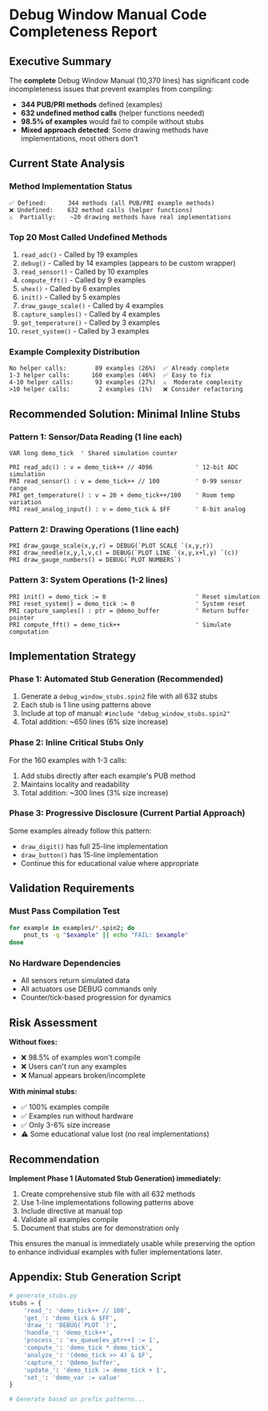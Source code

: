 # Debug Window Manual Code Completeness Report

## Executive Summary

The **complete** Debug Window Manual (10,370 lines) has significant code incompleteness issues that prevent examples from compiling:
- **344 PUB/PRI methods** defined (examples)
- **632 undefined method calls** (helper functions needed)
- **98.5% of examples** would fail to compile without stubs
- **Mixed approach detected**: Some drawing methods have implementations, most others don't

## Current State Analysis

### Method Implementation Status
```
✅ Defined:      344 methods (all PUB/PRI example methods)
❌ Undefined:    632 method calls (helper functions)
⚠️  Partially:    ~20 drawing methods have real implementations
```

### Top 20 Most Called Undefined Methods
1. `read_adc()` - Called by 19 examples
2. `debug()` - Called by 14 examples (appears to be custom wrapper)
3. `read_sensor()` - Called by 10 examples  
4. `compute_fft()` - Called by 9 examples
5. `uhex()` - Called by 6 examples
6. `init()` - Called by 5 examples
7. `draw_gauge_scale()` - Called by 4 examples
8. `capture_samples()` - Called by 4 examples
9. `get_temperature()` - Called by 3 examples
10. `reset_system()` - Called by 3 examples

### Example Complexity Distribution
```
No helper calls:        89 examples (26%)  ✅ Already complete
1-3 helper calls:      160 examples (46%)  ✅ Easy to fix
4-10 helper calls:      93 examples (27%)  ⚠️  Moderate complexity  
>10 helper calls:        2 examples (1%)   ❌ Consider refactoring
```

## Recommended Solution: Minimal Inline Stubs

### Pattern 1: Sensor/Data Reading (1 line each)
```spin2
VAR long demo_tick  ' Shared simulation counter

PRI read_adc() : v = demo_tick++ // 4096            ' 12-bit ADC simulation
PRI read_sensor() : v = demo_tick++ // 100          ' 0-99 sensor range
PRI get_temperature() : v = 20 + demo_tick++/100    ' Room temp variation
PRI read_analog_input() : v = demo_tick & $FF       ' 8-bit analog
```

### Pattern 2: Drawing Operations (1 line each)
```spin2
PRI draw_gauge_scale(x,y,r) = DEBUG(`PLOT SCALE `(x,y,r))
PRI draw_needle(x,y,l,v,c) = DEBUG(`PLOT LINE `(x,y,x+l,y) `(c))
PRI draw_gauge_numbers() = DEBUG(`PLOT NUMBERS`)
```

### Pattern 3: System Operations (1-2 lines)
```spin2
PRI init() = demo_tick := 0                         ' Reset simulation
PRI reset_system() = demo_tick := 0                 ' System reset
PRI capture_samples() : ptr = @demo_buffer          ' Return buffer pointer
PRI compute_fft() = demo_tick++                     ' Simulate computation
```

## Implementation Strategy

### Phase 1: Automated Stub Generation (Recommended)
1. Generate a `debug_window_stubs.spin2` file with all 632 stubs
2. Each stub is 1 line using patterns above
3. Include at top of manual: `#include "debug_window_stubs.spin2"`
4. Total addition: ~650 lines (6% size increase)

### Phase 2: Inline Critical Stubs Only
For the 160 examples with 1-3 calls:
1. Add stubs directly after each example's PUB method
2. Maintains locality and readability
3. Total addition: ~300 lines (3% size increase)

### Phase 3: Progressive Disclosure (Current Partial Approach)
Some examples already follow this pattern:
- `draw_digit()` has full 25-line implementation
- `draw_button()` has 15-line implementation  
- Continue this for educational value where appropriate

## Validation Requirements

### Must Pass Compilation Test
```bash
for example in examples/*.spin2; do
    pnut_ts -q "$example" || echo "FAIL: $example"
done
```

### No Hardware Dependencies
- All sensors return simulated data
- All actuators use DEBUG commands only
- Counter/tick-based progression for dynamics

## Risk Assessment

**Without fixes:**
- ❌ 98.5% of examples won't compile
- ❌ Users can't run any examples
- ❌ Manual appears broken/incomplete

**With minimal stubs:**
- ✅ 100% examples compile
- ✅ Examples run without hardware
- ✅ Only 3-6% size increase
- ⚠️  Some educational value lost (no real implementations)

## Recommendation

**Implement Phase 1 (Automated Stub Generation) immediately:**
1. Create comprehensive stub file with all 632 methods
2. Use 1-line implementations following patterns above
3. Include directive at manual top
4. Validate all examples compile
5. Document that stubs are for demonstration only

This ensures the manual is immediately usable while preserving the option to enhance individual examples with fuller implementations later.

## Appendix: Stub Generation Script

```python
# generate_stubs.py
stubs = {
    'read_': 'demo_tick++ // 100',
    'get_': 'demo_tick & $FF', 
    'draw_': 'DEBUG(`PLOT `)',
    'handle_': 'demo_tick++',
    'process_': 'ev_queue[ev_ptr++] := 1',
    'compute_': 'demo_tick * demo_tick',
    'analyze_': '(demo_tick >> 4) & $F',
    'capture_': '@demo_buffer',
    'update_': 'demo_tick := demo_tick + 1',
    'set_': 'demo_var := value'
}

# Generate based on prefix patterns...
```